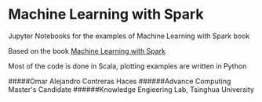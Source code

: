 # Machine Learning with Spark
Jupyter Notebooks for the examples of Machine Learning with Spark book 

Based on the book [Machine Learning with Spark](https://www.amazon.com/Machine-Learning-Spark-Nick-Pentreath/dp/1783288515)

Most of the code is done in Scala, plotting examples are written in Python

#####Omar Alejandro Contreras Haces
######Advance Computing Master's Candidate
######Knowledge Engieering Lab, Tsinghua University
